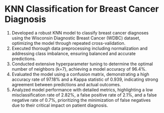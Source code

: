 # KNN Classification for Breast Cancer Diagnosis
1. Developed a robust KNN model to classify breast cancer diagnoses using the Wisconsin Diagnostic Breast Cancer (WDBC) dataset, optimizing the model through repeated cross-validation.
2. Executed thorough data preprocessing including normalization and addressing class imbalance, ensuring balanced and accurate predictions.
3. Conducted extensive hyperparameter tuning to determine the optimal number of neighbors (k=7), achieving a model accuracy of 96.4%.
4. Evaluated the model using a confusion matrix, demonstrating a high accuracy rate of 97.18% and a Kappa statistic of 0.939, indicating strong agreement between predictions and actual outcomes.
5. Analyzed model performance with detailed metrics, highlighting a low misclassification rate of 2.82%, a false positive rate of 2.1%, and a false negative rate of 0.7%, prioritizing the minimization of false negatives due to their critical impact on patient diagnosis.
